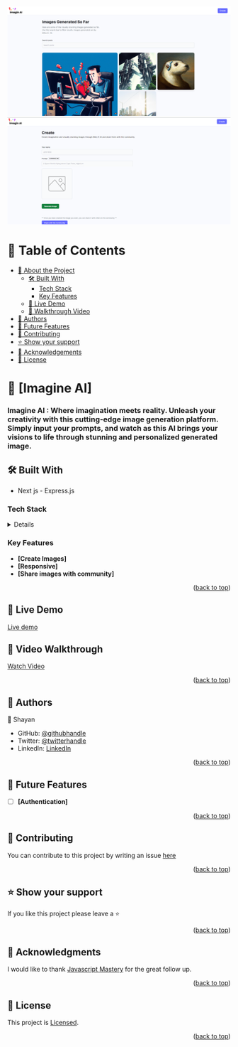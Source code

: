 <img src="./ss1.png" />
<img src="./ss2.png" />
<a name="readme-top"></a>

<!-- TABLE OF CONTENTS -->

# 📗 Table of Contents

- [📖 About the Project](#about-project)
  - [🛠 Built With](#built-with)
    - [Tech Stack](#tech-stack)
    - [Key Features](#key-features)
  - [🚀 Live Demo](#live-demo)
  - [🚀 Walkthrough Video](#walkthrough)
- [👥 Authors](#authors)
- [🔭 Future Features](#future-features)
- [🤝 Contributing](#contributing)
- [⭐️ Show your support](#support)
- [🙏 Acknowledgements](#acknowledgements)
- [📝 License](#license)

<!-- PROJECT DESCRIPTION -->

# 📖 [Imagine AI] <a name="about-project"></a>

### Imagine AI : Where imagination meets reality. Unleash your creativity with this cutting-edge image generation platform. Simply input your prompts, and watch as this AI brings your visions to life through stunning and personalized generated image.

## 🛠 Built With <a name="built-with"></a>

- Next js - Express.js

### Tech Stack <a name="tech-stack"></a>

<details>
  <ul>
    <li>Next.js</li>
    <li>tailwindcss</li>
    <li>file-saver</li>
    <li>canvas-confetti</li>
    <li>cloudinary</li>
    <li>node.js</li>
    <li>MongoDB</li>
    <li>openai image creation API</li>
  </ul>
</details>

<!-- Features -->

### Key Features <a name="key-features"></a>

- **[Create Images]**
- **[Responsive]**
- **[Share images with community]**

<p align="right">(<a href="#readme-top">back to top</a>)</p>

<!-- LIVE DEMO -->

## 🚀 Live Demo <a name="live-demo"></a>

<a href="https://ai-image-generation-rouge.vercel.app">Live demo</a>

## 🚀 Video Walkthrough <a name="walkthrough"></a>

<a href="https://drive.google.com/file/d/1tBnFrjKbWaI0yDRDkMtSBMnJClDCd64X/view?usp=sharing">Watch Video</a>

<p align="right">(<a href="#readme-top">back to top</a>)</p>

<!-- AUTHORS -->

## 👥 Authors <a name="authors"></a>

👤 Shayan

- GitHub: [@githubhandle](https://github.com/shayan1234554321)
- Twitter: [@twitterhandle](https://twitter.com/shayan123455432)
- LinkedIn: [LinkedIn](https://www.linkedin.com/in/shayan-khan20/)

<p align="right">(<a href="#readme-top">back to top</a>)</p>

<!-- FUTURE FEATURES -->

## 🔭 Future Features <a name="future-features"></a>

- [ ] **[Authentication]**

<p align="right">(<a href="#readme-top">back to top</a>)</p>

<!-- CONTRIBUTING -->

## 🤝 Contributing <a name="contributing"></a>

You can contribute to this project by writing an issue <a href="https://github.com/shayan1234554321/ai-image-generation/issues" >here</a>

<p align="right">(<a href="#readme-top">back to top</a>)</p>

<!-- SUPPORT -->

## ⭐️ Show your support <a name="support"></a>

If you like this project please leave a ⭐️

<p align="right">(<a href="#readme-top">back to top</a>)</p>

<!-- ACKNOWLEDGEMENTS -->

## 🙏 Acknowledgments <a name="acknowledgements"></a>

I would like to thank <a href="https://www.youtube.com/@javascriptmastery" >Javascript Mastery</a> for the great follow up.

<p align="right">(<a href="#readme-top">back to top</a>)</p>

<!-- LICENSE -->

## 📝 License <a name="license"></a>

This project is [Licensed](./LICENSE).

<p align="right">(<a href="#readme-top">back to top</a>)</p>
